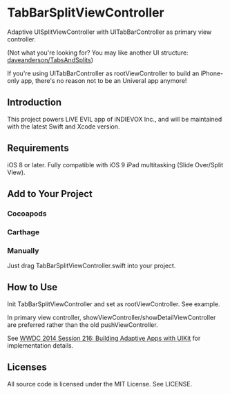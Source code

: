 # TabBarSplitViewController

Adaptive UISplitViewController with UITabBarController as primary view controller.

(Not what you're looking for? You may like another UI structure: [daveanderson/TabsAndSplits](https://github.com/daveanderson/TabsAndSplits))

If you're using UITabBarController as rootViewController to build an iPhone-only app, there's no reason not to be an Univeral app anymore!

## Introduction

This project powers LiVE EVIL app of iNDIEVOX Inc., and will be maintained with the latest Swift and Xcode version. 

## Requirements 

iOS 8 or later. 
Fully compatible with iOS 9 iPad multitasking (Slide Over/Split View).

## Add to Your Project

### Cocoapods

### Carthage

### Manually

Just drag TabBarSplitViewController.swift into your project.

## How to Use

Init TabBarSplitViewController and set as rootViewController. See example.

In primary view controller, showViewController/showDetailViewController are preferred rather than the old pushViewController. 

See [WWDC 2014 Session 216: Building Adaptive Apps with UIKit](https://developer.apple.com/videos/play/wwdc2014-216) for implementation details.

## Licenses

All source code is licensed under the MIT License. See LICENSE.
